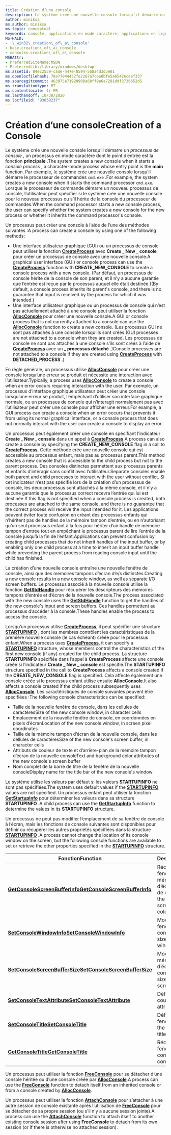 ```yaml
---
title: Création d’une console
description: Le système crée une nouvelle console lorsqu’il démarre un processus de console, un processus en mode caractère dont le point d’entrée est la fonction principale.
author: miniksa
ms.author: miniksa
ms.topic: conceptual
keywords: console, applications en mode caractère, applications en ligne de commande, applications de terminal, API console
MS-HAID:
- '\_win32\_creation\_of\_a\_console'
- base.creation\_of\_a\_console
- consoles.creation\_of\_a\_console
MSHAttr:
- PreferredSiteName:MSDN
- PreferredLib:/library/windows/desktop
ms.assetid: 84ec2559-cade-447e-8594-5b824d3d3e81
ms.openlocfilehash: 78a77044452fe2287a7cea0bfe5a6542eceef337
ms.sourcegitcommit: 463975e71920908a6bff9a6a7291ddf3736652d5
ms.translationtype: MT
ms.contentlocale: fr-FR
ms.lasthandoff: 10/30/2020
ms.locfileid: "93038237"
---
```

# <a name="creation-of-a-console"></a><span data-ttu-id="78f45-104">Création d’une console</span><span class="sxs-lookup"><span data-stu-id="78f45-104">Creation of a Console</span></span>

<span data-ttu-id="78f45-105">Le système crée une nouvelle console lorsqu’il démarre un *processus de console* , un processus en mode caractère dont le point d’entrée est la fonction **principale** .</span><span class="sxs-lookup"><span data-stu-id="78f45-105">The system creates a new console when it starts a *console process* , a character-mode process whose entry point is the **main** function.</span></span> <span data-ttu-id="78f45-106">Par exemple, le système crée une nouvelle console lorsqu’il démarre le processeur de commandes `cmd.exe` .</span><span class="sxs-lookup"><span data-stu-id="78f45-106">For example, the system creates a new console when it starts the command processor `cmd.exe`.</span></span> <span data-ttu-id="78f45-107">Lorsque le processeur de commande démarre un nouveau processus de console, l’utilisateur peut spécifier si le système crée une nouvelle console pour le nouveau processus ou s’il hérite de la console du processeur de commandes.</span><span class="sxs-lookup"><span data-stu-id="78f45-107">When the command processor starts a new console process, the user can specify whether the system creates a new console for the new process or whether it inherits the command processor's console.</span></span>

<span data-ttu-id="78f45-108">Un processus peut créer une console à l’aide de l’une des méthodes suivantes :</span><span class="sxs-lookup"><span data-stu-id="78f45-108">A process can create a console by using one of the following methods:</span></span>

- <span data-ttu-id="78f45-109">Une interface utilisateur graphique (GUI) ou un processus de console peut utiliser la fonction [**CreateProcess**](https://msdn.microsoft.com/library/windows/desktop/ms682425) avec **Create \_ New \_ console** pour créer un processus de console avec une nouvelle console.</span><span class="sxs-lookup"><span data-stu-id="78f45-109">A graphical user interface (GUI) or console process can use the [**CreateProcess**](https://msdn.microsoft.com/library/windows/desktop/ms682425) function with **CREATE\_NEW\_CONSOLE** to create a console process with a new console.</span></span> <span data-ttu-id="78f45-110">(Par défaut, un processus de console hérite de la console de son parent, et il n’y a aucune garantie que l’entrée est reçue par le processus auquel elle était destinée.)</span><span class="sxs-lookup"><span data-stu-id="78f45-110">(By default, a console process inherits its parent's console, and there is no guarantee that input is received by the process for which it was intended.)</span></span>
- <span data-ttu-id="78f45-111">Une interface utilisateur graphique ou un processus de console qui n’est pas actuellement attaché à une console peut utiliser la fonction [**AllocConsole**](allocconsole.md) pour créer une nouvelle console.</span><span class="sxs-lookup"><span data-stu-id="78f45-111">A GUI or console process that is not currently attached to a console can use the [**AllocConsole**](allocconsole.md) function to create a new console.</span></span> <span data-ttu-id="78f45-112">(Les processus GUI ne sont pas attachés à une console lorsqu’ils sont créés.</span><span class="sxs-lookup"><span data-stu-id="78f45-112">(GUI processes are not attached to a console when they are created.</span></span> <span data-ttu-id="78f45-113">Les processus de console ne sont pas attachés à une console s’ils sont créés à l’aide de [**CreateProcess**](https://msdn.microsoft.com/library/windows/desktop/ms682425) avec un **\_ processus détaché** .)</span><span class="sxs-lookup"><span data-stu-id="78f45-113">Console processes are not attached to a console if they are created using [**CreateProcess**](https://msdn.microsoft.com/library/windows/desktop/ms682425) with **DETACHED\_PROCESS** .)</span></span>

<span data-ttu-id="78f45-114">En règle générale, un processus utilise [**AllocConsole**](allocconsole.md) pour créer une console lorsqu’une erreur se produit et nécessite une interaction avec l’utilisateur.</span><span class="sxs-lookup"><span data-stu-id="78f45-114">Typically, a process uses [**AllocConsole**](allocconsole.md) to create a console when an error occurs requiring interaction with the user.</span></span> <span data-ttu-id="78f45-115">Par exemple, un processus d’interface graphique utilisateur peut créer une console lorsqu’une erreur se produit, l’empêchant d’utiliser son interface graphique normale, ou un processus de console qui n’interagit normalement pas avec l’utilisateur peut créer une console pour afficher une erreur.</span><span class="sxs-lookup"><span data-stu-id="78f45-115">For example, a GUI process can create a console when an error occurs that prevents it from using its normal graphical interface, or a console process that does not normally interact with the user can create a console to display an error.</span></span>

<span data-ttu-id="78f45-116">Un processus peut également créer une console en spécifiant l’indicateur **Create \_ New \_ console** dans un appel à [**CreateProcess**](https://msdn.microsoft.com/library/windows/desktop/ms682425).</span><span class="sxs-lookup"><span data-stu-id="78f45-116">A process can also create a console by specifying the **CREATE\_NEW\_CONSOLE** flag in a call to [**CreateProcess**](https://msdn.microsoft.com/library/windows/desktop/ms682425).</span></span> <span data-ttu-id="78f45-117">Cette méthode crée une nouvelle console qui est accessible au processus enfant, mais pas au processus parent.</span><span class="sxs-lookup"><span data-stu-id="78f45-117">This method creates a new console that is accessible to the child process but not to the parent process.</span></span> <span data-ttu-id="78f45-118">Des consoles distinctes permettent aux processus parents et enfants d’interagir sans conflit avec l’utilisateur.</span><span class="sxs-lookup"><span data-stu-id="78f45-118">Separate consoles enable both parent and child processes to interact with the user without conflict.</span></span> <span data-ttu-id="78f45-119">Si cet indicateur n’est pas spécifié lors de la création d’un processus de console, les deux processus sont attachés à la même console, et il n’y a aucune garantie que le processus correct recevra l’entrée qui lui est destinée.</span><span class="sxs-lookup"><span data-stu-id="78f45-119">If this flag is not specified when a console process is created, both processes are attached to the same console, and there is no guarantee that the correct process will receive the input intended for it.</span></span> <span data-ttu-id="78f45-120">Les applications peuvent éviter toute confusion en créant des processus enfants qui n’héritent pas de handles de la mémoire tampon d’entrée, ou en n’autorisant qu’un seul processus enfant à la fois pour hériter d’un handle de mémoire tampon d’entrée tout en empêchant le processus parent de lire l’entrée de la console jusqu’à la fin de l’enfant.</span><span class="sxs-lookup"><span data-stu-id="78f45-120">Applications can prevent confusion by creating child processes that do not inherit handles of the input buffer, or by enabling only one child process at a time to inherit an input buffer handle while preventing the parent process from reading console input until the child has finished.</span></span>

<span data-ttu-id="78f45-121">La création d’une nouvelle console entraîne une nouvelle fenêtre de console, ainsi que des mémoires tampons d’écran d’e/s distinctes.</span><span class="sxs-lookup"><span data-stu-id="78f45-121">Creating a new console results in a new console window, as well as separate I/O screen buffers.</span></span> <span data-ttu-id="78f45-122">Le processus associé à la nouvelle console utilise la fonction [**GetStdHandle**](getstdhandle.md) pour récupérer les descripteurs des mémoires tampons d’entrée et d’écran de la nouvelle console.</span><span class="sxs-lookup"><span data-stu-id="78f45-122">The process associated with the new console uses the [**GetStdHandle**](getstdhandle.md) function to get the handles of the new console's input and screen buffers.</span></span> <span data-ttu-id="78f45-123">Ces handles permettent au processus d’accéder à la console.</span><span class="sxs-lookup"><span data-stu-id="78f45-123">These handles enable the process to access the console.</span></span>

<span data-ttu-id="78f45-124">Lorsqu’un processus utilise [**CreateProcess**](https://msdn.microsoft.com/library/windows/desktop/ms682425), il peut spécifier une structure [**STARTUPINFO**](https://msdn.microsoft.com/library/windows/desktop/ms686331) , dont les membres contrôlent les caractéristiques de la première nouvelle console (le cas échéant) créée pour le processus enfant.</span><span class="sxs-lookup"><span data-stu-id="78f45-124">When a process uses [**CreateProcess**](https://msdn.microsoft.com/library/windows/desktop/ms682425), it can specify a [**STARTUPINFO**](https://msdn.microsoft.com/library/windows/desktop/ms686331) structure, whose members control the characteristics of the first new console (if any) created for the child process.</span></span> <span data-ttu-id="78f45-125">La structure **STARTUPINFO** spécifiée dans l’appel à **CreateProcess** affecte une console créée si l’indicateur **Create \_ New \_ console** est spécifié.</span><span class="sxs-lookup"><span data-stu-id="78f45-125">The **STARTUPINFO** structure specified in the call to **CreateProcess** affects a console created if the **CREATE\_NEW\_CONSOLE** flag is specified.</span></span> <span data-ttu-id="78f45-126">Cela affecte également une console créée si le processus enfant utilise ensuite [**AllocConsole**](allocconsole.md).</span><span class="sxs-lookup"><span data-stu-id="78f45-126">It also affects a console created if the child process subsequently uses [**AllocConsole**](allocconsole.md).</span></span> <span data-ttu-id="78f45-127">Les caractéristiques de console suivantes peuvent être spécifiées :</span><span class="sxs-lookup"><span data-stu-id="78f45-127">The following console characteristics can be specified:</span></span>

- <span data-ttu-id="78f45-128">Taille de la nouvelle fenêtre de console, dans les cellules de caractères</span><span class="sxs-lookup"><span data-stu-id="78f45-128">Size of the new console window, in character cells</span></span>
- <span data-ttu-id="78f45-129">Emplacement de la nouvelle fenêtre de console, en coordonnées en pixels d’écran</span><span class="sxs-lookup"><span data-stu-id="78f45-129">Location of the new console window, in screen pixel coordinates</span></span>
- <span data-ttu-id="78f45-130">Taille de la mémoire tampon d’écran de la nouvelle console, dans les cellules de caractères</span><span class="sxs-lookup"><span data-stu-id="78f45-130">Size of the new console's screen buffer, in character cells</span></span>
- <span data-ttu-id="78f45-131">Attributs de couleur de texte et d’arrière-plan de la mémoire tampon d’écran de la nouvelle console</span><span class="sxs-lookup"><span data-stu-id="78f45-131">Text and background color attributes of the new console's screen buffer</span></span>
- <span data-ttu-id="78f45-132">Nom complet de la barre de titre de la fenêtre de la nouvelle console</span><span class="sxs-lookup"><span data-stu-id="78f45-132">Display name for the title bar of the new console's window</span></span>

<span data-ttu-id="78f45-133">Le système utilise les valeurs par défaut si les valeurs [**STARTUPINFO**](https://msdn.microsoft.com/library/windows/desktop/ms686331) ne sont pas spécifiées.</span><span class="sxs-lookup"><span data-stu-id="78f45-133">The system uses default values if the [**STARTUPINFO**](https://msdn.microsoft.com/library/windows/desktop/ms686331) values are not specified.</span></span> <span data-ttu-id="78f45-134">Un processus enfant peut utiliser la fonction [**GetStartupInfo**](https://msdn.microsoft.com/library/windows/desktop/ms683230) pour déterminer les valeurs dans sa structure **STARTUPINFO** .</span><span class="sxs-lookup"><span data-stu-id="78f45-134">A child process can use the [**GetStartupInfo**](https://msdn.microsoft.com/library/windows/desktop/ms683230) function to determine the values in its **STARTUPINFO** structure.</span></span>

<span data-ttu-id="78f45-135">Un processus ne peut pas modifier l’emplacement de sa fenêtre de console à l’écran, mais les fonctions de console suivantes sont disponibles pour définir ou récupérer les autres propriétés spécifiées dans la structure [**STARTUPINFO**](https://msdn.microsoft.com/library/windows/desktop/ms686331) .</span><span class="sxs-lookup"><span data-stu-id="78f45-135">A process cannot change the location of its console window on the screen, but the following console functions are available to set or retrieve the other properties specified in the [**STARTUPINFO**](https://msdn.microsoft.com/library/windows/desktop/ms686331) structure.</span></span>

| <span data-ttu-id="78f45-136">Fonction</span><span class="sxs-lookup"><span data-stu-id="78f45-136">Function</span></span> | <span data-ttu-id="78f45-137">Description</span><span class="sxs-lookup"><span data-stu-id="78f45-137">Description</span></span> |
|-|-|
| [<span data-ttu-id="78f45-138">**GetConsoleScreenBufferInfo**</span><span class="sxs-lookup"><span data-stu-id="78f45-138">**GetConsoleScreenBufferInfo**</span></span>](getconsolescreenbufferinfo.md) | <span data-ttu-id="78f45-139">Récupère la taille de la fenêtre, la taille de la mémoire tampon d’écran et les attributs de couleur.</span><span class="sxs-lookup"><span data-stu-id="78f45-139">Retrieves the window size, screen buffer size, and color attributes.</span></span> |
| [<span data-ttu-id="78f45-140">**SetConsoleWindowInfo**</span><span class="sxs-lookup"><span data-stu-id="78f45-140">**SetConsoleWindowInfo**</span></span>](setconsolewindowinfo.md)  | <span data-ttu-id="78f45-141">Modifie la taille de la fenêtre de console.</span><span class="sxs-lookup"><span data-stu-id="78f45-141">Changes the size of the console window.</span></span>  |
| [<span data-ttu-id="78f45-142">**SetConsoleScreenBufferSize**</span><span class="sxs-lookup"><span data-stu-id="78f45-142">**SetConsoleScreenBufferSize**</span></span>](setconsolescreenbuffersize.md) | <span data-ttu-id="78f45-143">Modifie la taille de la mémoire tampon d’écran de la console.</span><span class="sxs-lookup"><span data-stu-id="78f45-143">Changes the size of the console screen buffer.</span></span> |
| [<span data-ttu-id="78f45-144">**SetConsoleTextAttribute**</span><span class="sxs-lookup"><span data-stu-id="78f45-144">**SetConsoleTextAttribute**</span></span>](setconsoletextattribute.md) | <span data-ttu-id="78f45-145">Définit les attributs de couleur.</span><span class="sxs-lookup"><span data-stu-id="78f45-145">Sets the color attributes.</span></span>  |
| [<span data-ttu-id="78f45-146">**SetConsoleTitle**</span><span class="sxs-lookup"><span data-stu-id="78f45-146">**SetConsoleTitle**</span></span>](setconsoletitle.md)  | <span data-ttu-id="78f45-147">Définit le titre de la fenêtre de console.</span><span class="sxs-lookup"><span data-stu-id="78f45-147">Sets the console window title.</span></span> |
| [<span data-ttu-id="78f45-148">**GetConsoleTitle**</span><span class="sxs-lookup"><span data-stu-id="78f45-148">**GetConsoleTitle**</span></span>](getconsoletitle.md)  | <span data-ttu-id="78f45-149">Récupère le titre de la fenêtre de console.</span><span class="sxs-lookup"><span data-stu-id="78f45-149">Retrieves the console window title.</span></span>  |

<span data-ttu-id="78f45-150">Un processus peut utiliser la fonction [**FreeConsole**](freeconsole.md) pour se détacher d’une console héritée ou d’une console créée par [**AllocConsole**](allocconsole.md).</span><span class="sxs-lookup"><span data-stu-id="78f45-150">A process can use the [**FreeConsole**](freeconsole.md) function to detach itself from an inherited console or from a console created by [**AllocConsole**](allocconsole.md).</span></span>

<span data-ttu-id="78f45-151">Un processus peut utiliser la fonction [**AttachConsole**](attachconsole.md) pour s’attacher à une autre session de console existante après l’utilisation de [**FreeConsole**](freeconsole.md) pour se détacher de sa propre session (ou s’il n’y a aucune session jointe).</span><span class="sxs-lookup"><span data-stu-id="78f45-151">A process can use the [**AttachConsole**](attachconsole.md) function to attach itself to another existing console session after using [**FreeConsole**](freeconsole.md) to detach from its own session (or if there is otherwise no attached session).</span></span>
